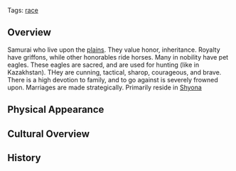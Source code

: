 Tags: [race](Races)

## Overview

Samurai who live upon the [plains](Plains). They value honor, inheritance. Royalty have griffons, while other honorables ride horses. Many in nobility have pet eagles.
These eagles are sacred, and are used for hunting (like in Kazakhstan). THey are cunning, tactical, sharop, courageous, and brave.
There is a high devotion to family, and to go against is severely frowned upon. Marriages are made strategically. Primarily reside in [Shyona](Shyona)

## Physical Appearance



## Cultural Overview



## History


